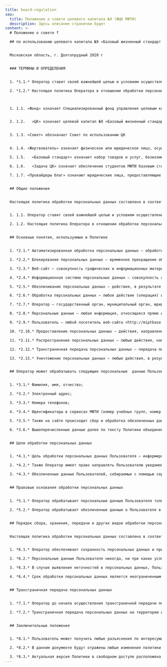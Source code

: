 ```yaml
---
title: board-regulation
seo:
  title: Положение о совете целевого капитала №9 (ФЦК МФТИ)
  description: Здесь описание странички будет
content: >-
  # Положение о совете f

  ## по использованию целевого капитала №9 «Базовый жизненный стандарт для студентов МФТИ» Специализированного фонда управления целевым капиталом для развития Московского физико-технического института


  Московская область, г. Долгопрудный 2020 г


  ### ТЕРМИНЫ И ОПРЕДЕЛЕНИЯ


  1. *1.1.* Оператор ставит своей важнейшей целью и условием осуществления своей деятельности соблюдение прав и свобод человека и гражданина при обработке его персональных данных, в том числе защиты прав на неприкосновенность частной жизни, личную и семейную тайну.

  2. *1.2.* Настоящая политика Оператора в отношении обработки персональных данных (далее – Политика) применяется ко всей информации, которую Оператор может получить о посетителях веб-сайта <http://miptbase.org>.



  1. 1.1. «Фонд» означает Специализированный фонд управления целевым капиталом для развития Московского физико-технического института 


  2. 1.2.	«ЦК» означает целевой капитал №9 «Базовый жизненный стандарт для студентов МФТИ» Фонда.


  3. 1.3. «Совет» обозначает Совет по использованию ЦК


  4. 1.4. «Жертвователь» означает физическое или юридическое лицо, осуществившее пожертвование на формирование или пополнение ЦК посредством передачи в собственность Фонда денежных средств, ценных бумаг, недвижимого имущества.

  5. 1.5.	«Базовый стандарт» означает набор товаров и услуг, безвозмездно предоставляемый студентам МФТИ за счет дохода от доверительного управления ЦК и определяемый решением Совета.

  6. 1.6.	«Задача ЦК» означает обеспечение студентов МФТИ базовым стандартом за минимальный срок.

  7. 1.7. «Провайдеры благ» означают юридические лица, предоставляющие свои товары и услуги (в рамках базового стандарта) студентам МФТИ за счет дохода ЦК.


  ## Общие положения


  Настоящая политика обработки персональных данных составлена в соответствии с требованиями Федерального закона от 27.07.2006. №152-ФЗ «О персональных данных» и определяет порядок обработки персональных данных и меры по обеспечению безопасности персональных данных, предпринимаемые Фондом целевого капитала МФТИ (далее – Оператор).


  1. 1.1. Оператор ставит своей важнейшей целью и условием осуществления своей деятельности соблюдение прав и свобод человека и гражданина при обработке его персональных данных, в том числе защиты прав на неприкосновенность частной жизни, личную и семейную тайну.

  2. 1.2. Настоящая политика Оператора в отношении обработки персональных данных (далее – Политика) применяется ко всей информации, которую Оператор может получить о посетителях веб-сайта <http://miptbase.org>.


  ## Основные понятия, используемые в Политике


  1. *2.1.* Автоматизированная обработка персональных данных – обработка персональных данных с помощью средств вычислительной техники;

  2. *2.2.* Блокирование персональных данных – временное прекращение обработки персональных данных (за исключением случаев, если обработка необходима для уточнения персональных данных);

  3. *2.3.* Веб-сайт – совокупность графических и информационных материалов, а также программ для ЭВМ и баз данных, обеспечивающих их доступность в сети интернет по сетевому адресу <http://miptbase.org>;

  4. *2.4.* Информационная система персональных данных — совокупность содержащихся в базах данных персональных данных, и обеспечивающих их обработку информационных технологий и технических средств;

  5. *2.5.* Обезличивание персональных данных — действия, в результате которых невозможно определить без использования дополнительной информации принадлежность персональных данных конкретному Пользователю или иному субъекту персональных данных

  6. *2.6.* Обработка персональных данных – любое действие (операция) или совокупность действий (операций), совершаемых с использованием средств автоматизации или без использования таких средств с персональными данными, включая сбор, запись, систематизацию, накопление, хранение, уточнение (обновление, изменение), извлечение, использование, передачу (распространение, предоставление, доступ), обезличивание, блокирование, удаление, уничтожение персональных данных;

  7. *2.7.* Оператор – государственный орган, муниципальный орган, юридическое или физическое лицо, самостоятельно или совместно с другими лицами организующие и (или) осуществляющие обработку персональных данных, а также определяющие цели обработки персональных данных, состав персональных данных, подлежащих обработке, действия (операции), совершаемые с персональными данными;

  8. *2.8.* Персональные данные – любая информация, относящаяся прямо или косвенно к определенному или определяемому Пользователю веб-сайта <http://miptbase.org>;

  9. *2.9.* Пользователь – любой посетитель веб-сайта <http://miptbase.org>;

  10. *2.10.* Предоставление персональных данных – действия, направленные на раскрытие персональных данных определенному лицу или определенному кругу лиц;

  11. *2.11.* Распространение персональных данных – любые действия, направленные на раскрытие персональных данных неопределенному кругу лиц (передача персональных данных) или на ознакомление с персональными данными неограниченного круга лиц, в том числе обнародование персональных данных в средствах массовой информации, размещение в информационно-телекоммуникационных сетях или предоставление доступа к персональным данным каким-либо иным способом;

  12. *2.12.* Трансграничная передача персональных данных – передача персональных данных на территорию иностранного государства органу власти иностранного государства, иностранному физическому или иностранному юридическому лицу;

  13. *2.13.* Уничтожение персональных данных – любые действия, в результате которых персональные данные уничтожаются безвозвратно с невозможностью дальнейшего восстановления содержания персональных данных в информационной системе персональных данных и (или) уничтожаются материальные носители персональных данных.


  ## Оператор может обрабатывать следующие персональные  данные Пользователя


  1. *3.1.* Фамилия, имя, отчество;

  2. *3.2.* Электронный адрес;

  3. *3.3.* Номера телефонов;

  4. *3.4.* Идентификаторы в сервисах МФТИ (номер учебных групп, номер абонента МФТИ-телеком и других)

  5. *3.5.* Также на сайте происходит сбор и обработка обезличенных данных о посетителях (в т.ч. файлов «cookie») с помощью сервисов интернет-статистики (Яндекс Метрика и Гугл Аналитика и других).

  6. *3.6.* Вышеперечисленные данные далее по тексту Политики объединены общим понятием Персональные данные.


  ## Цели обработки персональных данных


  1. *4.1.* Цель обработки персональных данных Пользователя — информирование Пользователя посредством отправки электронных писем; предоставление доступа Пользователю к сервисам, информации и/или материалам, содержащимся на веб-сайте.

  2. *4.2.* Также Оператор имеет право направлять Пользователю уведомления о новых продуктах и услугах, специальных предложениях и различных событиях. Пользователь всегда может отказаться от получения информационных сообщений, направив Оператору письмо на адрес электронной почты fund@phystech.edu с пометкой «Отказ от уведомлений о новых продуктах и услугах и специальных предложениях».

  3. *4.3.* Обезличенные данные Пользователей, собираемые с помощью сервисов интернет-статистики, служат для сбора информации о действиях Пользователей на сайте, улучшения качества сайта и его содержания.


  ## Правовые основания обработки персональных данных


  1. *5.1.* Оператор обрабатывает персональные данные Пользователя только в случае их заполнения и/или отправки Пользователем самостоятельно через специальные формы, расположенные на сайте <http://miptbase.org>. Заполняя соответствующие формы и/или отправляя свои персональные данные Оператору, Пользователь выражает свое согласие с данной Политикой.

  2. *5.2.* Оператор обрабатывает обезличенные данные о Пользователе в случае, если это разрешено в настройках браузера Пользователя (включено сохранение файлов «cookie» и использование технологии JavaScript).


  ## Порядок сбора, хранения, передачи и других видов обработки персональных данных


  Настоящая политика обработки персональных данных составлена в соответствии с требованиями Федерального закона от 27.07.2006. №152-ФЗ «О персональных данных» и определяет порядок обработки персональных данных и меры по обеспечению безопасности персональных данных, предпринимаемые Фондом целевого капитала МФТИ (далее – Оператор).


  1. *6.1.* Оператор обеспечивает сохранность персональных данных и принимает все возможные меры, исключающие доступ к персональным данным неуполномоченных лиц.

  2. *6.2.* Персональные данные Пользователя никогда, ни при каких условиях не будут переданы третьим лицам, за исключением случаев, связанных с исполнением действующего законодательства.

  3. *6.3.* В случае выявления неточностей в персональных данных, Пользователь может актуализировать их самостоятельно, путем направления Оператору уведомление на адрес электронной почты Оператора fund@phystech.edu с пометкой «Актуализация персональных данных».

  4. *6.4.* Срок обработки персональных данных является неограниченным. Пользователь может в любой момент отозвать свое согласие на обработку персональных данных, направив Оператору уведомление посредством электронной почты на электронный адрес Оператора fund@phystech.edu с пометкой «Отзыв согласия на обработку персональных данных».


  ## Трансграничная передача персональных данных


  1. *7.1.* Оператор до начала осуществления трансграничной передачи персональных данных обязан убедиться в том, что иностранным государством, на территорию которого предполагается осуществлять передачу персональных данных, обеспечивается надежная защита прав субъектов персональных данных.

  2. *7.2.* Трансграничная передача персональных данных на территории иностранных государств, не отвечающих вышеуказанным требованиям, может осуществляться только в случае наличия согласия в письменной форме субъекта персональных данных на трансграничную передачу его персональных данных и/или исполнения договора, стороной которого является субъект персональных данных.


  ## Заключительные положения


  1. *8.1.* Пользователь может получить любые разъяснения по интересующим вопросам, касающимся обработки его персональных данных, обратившись к Оператору с помощью электронной почты [fund@phystech.edu](malito:fund@phystech.edu).

  2. *8.2.* В данном документе будут отражены любые изменения политики обработки персональных данных Оператором. Политика действует бессрочно до замены ее новой версией.

  3. *8.3.* Актуальная версия Политики в свободном доступе расположена в сети Интернет по адресу <http://miptbase.org/privacy>.
---
```

